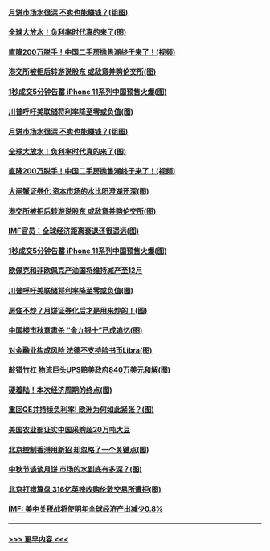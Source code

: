 #### [月饼市场水很深 不卖也能赚钱？(组图)](../pages/p5/907365.md?t=09150244) 
#### [全球大放水！负利率时代真的来了(图)](../pages/p5/907372.md?t=09150244) 
#### [直降200万脱手！中国二手房抛售潮终于来了！(视频)](../pages/p5/907361.md?t=09150244) 
#### [港交所被拒后转游说股东 或敌意并购伦交所(图)](../pages/p5/907380.md?t=09150244) 
#### [1秒成交5分钟告罄 iPhone 11系列中国预售火爆(图)](../pages/p5/907373.md?t=09150244) 
#### [川普呼吁美联储将利率降至零或负值(图)](../pages/p5/907303.md?t=09150244) 
#### [月饼市场水很深 不卖也能赚钱？(组图)](../pages/p5/907365.md?t=09150244) 
#### [全球大放水！负利率时代真的来了(图)](../pages/p5/907372.md?t=09150244) 
#### [直降200万脱手！中国二手房抛售潮终于来了！(视频)](../pages/p5/907361.md?t=09150244) 
#### [大闸蟹证券化 资本市场的水比阳澄湖还深(图)](../pages/p5/907370.md?t=09150244) 
#### [港交所被拒后转游说股东 或敌意并购伦交所(图)](../pages/p5/907380.md?t=09150244) 
#### [IMF官员：全球经济距离衰退还很遥远(图)](../pages/p5/907377.md?t=09150244) 
#### [1秒成交5分钟告罄 iPhone 11系列中国预售火爆(图)](../pages/p5/907373.md?t=09150244) 
#### [欧佩克和非欧佩克产油国将维持减产至12月](../pages/p5/907339.md?t=09150244) 
#### [川普呼吁美联储将利率降至零或负值(图)](../pages/p5/907303.md?t=09150244) 
#### [房住不炒？月饼证券化后才是用来炒的！(图)](../pages/p5/907337.md?t=09150244) 
#### [中国楼市秋意肃杀 “金九银十”已成追忆(图)](../pages/p5/907275.md?t=09150244) 
#### [对金融业构成风险 法德不支持脸书币Libra(图)](../pages/p5/907312.md?t=09150244) 
#### [敲错竹杠 物流巨头UPS赔美政府840万美元和解(图)](../pages/p5/907308.md?t=09150244) 
#### [硬着陆！本次经济周期的终点(图)](../pages/p5/907268.md?t=09150244) 
#### [重回QE并持续负利率! 欧洲为何如此紧张？(图)](../pages/p5/907269.md?t=09150244) 
#### [美国农业部证实中国采购超20万吨大豆](../pages/p5/907287.md?t=09150244) 
#### [北京控制香港用新招 却忽略了一个关键点(图)](../pages/p5/907256.md?t=09150244) 
#### [中秋节谈谈月饼 市场的水到底有多深？(图)](../pages/p5/907241.md?t=09150244) 
#### [北京打错算盘 316亿英镑收购伦敦交易所遭拒(图)](../pages/p5/907236.md?t=09150244) 
#### [IMF: 美中关税战将使明年全球经济产出减少0.8%](../pages/p5/907233.md?t=09150244) 

----
#### [ >>> 更早内容 <<< ](../indexes/p5-earlier.md)
